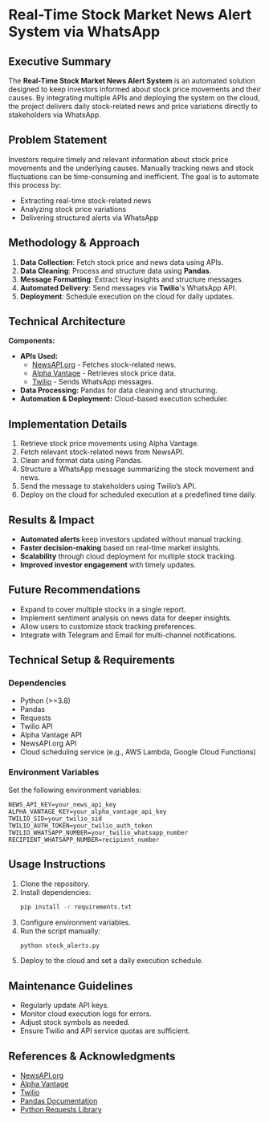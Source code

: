 # Real-Time Stock Market News Alert System via WhatsApp

## Executive Summary
The **Real-Time Stock Market News Alert System** is an automated solution designed to keep investors informed about stock price movements and their causes. By integrating multiple APIs and deploying the system on the cloud, the project delivers daily stock-related news and price variations directly to stakeholders via WhatsApp.

## Problem Statement
Investors require timely and relevant information about stock price movements and the underlying causes. Manually tracking news and stock fluctuations can be time-consuming and inefficient. The goal is to automate this process by:
- Extracting real-time stock-related news
- Analyzing stock price variations
- Delivering structured alerts via WhatsApp

## Methodology & Approach
1. **Data Collection**: Fetch stock price and news data using APIs.
2. **Data Cleaning**: Process and structure data using **Pandas**.
3. **Message Formatting**: Extract key insights and structure messages.
4. **Automated Delivery**: Send messages via **Twilio**'s WhatsApp API.
5. **Deployment**: Schedule execution on the cloud for daily updates.

## Technical Architecture
**Components:**
- **APIs Used:**
  - [NewsAPI.org](https://newsapi.org) - Fetches stock-related news.
  - [Alpha Vantage](https://www.alphavantage.co) - Retrieves stock price data.
  - [Twilio](https://www.twilio.com/) - Sends WhatsApp messages.
- **Data Processing:** Pandas for data cleaning and structuring.
- **Automation & Deployment:** Cloud-based execution scheduler.

## Implementation Details
1. Retrieve stock price movements using Alpha Vantage.
2. Fetch relevant stock-related news from NewsAPI.
3. Clean and format data using Pandas.
4. Structure a WhatsApp message summarizing the stock movement and news.
5. Send the message to stakeholders using Twilio’s API.
6. Deploy on the cloud for scheduled execution at a predefined time daily.

## Results & Impact
- **Automated alerts** keep investors updated without manual tracking.
- **Faster decision-making** based on real-time market insights.
- **Scalability** through cloud deployment for multiple stock tracking.
- **Improved investor engagement** with timely updates.

## Future Recommendations
- Expand to cover multiple stocks in a single report.
- Implement sentiment analysis on news data for deeper insights.
- Allow users to customize stock tracking preferences.
- Integrate with Telegram and Email for multi-channel notifications.

## Technical Setup & Requirements
### Dependencies
- Python (>=3.8)
- Pandas
- Requests
- Twilio API
- Alpha Vantage API
- NewsAPI.org API
- Cloud scheduling service (e.g., AWS Lambda, Google Cloud Functions)

### Environment Variables
Set the following environment variables:
```
NEWS_API_KEY=your_news_api_key
ALPHA_VANTAGE_KEY=your_alpha_vantage_api_key
TWILIO_SID=your_twilio_sid
TWILIO_AUTH_TOKEN=your_twilio_auth_token
TWILIO_WHATSAPP_NUMBER=your_twilio_whatsapp_number
RECIPIENT_WHATSAPP_NUMBER=recipient_number
```

## Usage Instructions
1. Clone the repository.
2. Install dependencies:  
   ```bash
   pip install -r requirements.txt
   ```
3. Configure environment variables.
4. Run the script manually:
   ```bash
   python stock_alerts.py
   ```
5. Deploy to the cloud and set a daily execution schedule.

## Maintenance Guidelines
- Regularly update API keys.
- Monitor cloud execution logs for errors.
- Adjust stock symbols as needed.
- Ensure Twilio and API service quotas are sufficient.

## References & Acknowledgments
- [NewsAPI.org](https://newsapi.org)
- [Alpha Vantage](https://www.alphavantage.co)
- [Twilio](https://www.twilio.com/)
- [Pandas Documentation](https://pandas.pydata.org/)
- [Python Requests Library](https://docs.python-requests.org/)